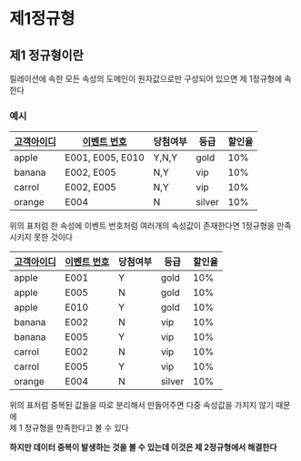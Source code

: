 # 제1정규형

## 제1 정규형이란
릴레이션에 속한 모든 속성의 도메인이 원자값으로만 구성되어 있으면 제 1정규형에 속한다

### 예시

|<u>고객아이디</u>|<u>이벤트 번호</u>|당첨여부|등급|할인율|
|---|---|---|---|---|
|apple|E001, E005, E010| Y,N,Y|gold|10%|
|banana|E002, E005|N,Y|vip|10%|
|carrol|E002, E005|N,Y|vip|10%|
|orange|E004|N|silver|10%|

위의 표처럼 한 속성에 이벤트 번호처럼 여러개의 속성값이 존재한다면 1정규형을 만족시키지 못한 것이다 

|<u>고객아이디</u>|<u>이벤트 번호</u>|당첨여부|등급|할인율|
|---|---|---|---|---|
|apple|E001|Y|gold|10%|
|apple|E005|N|gold|10%|
|apple|E010|Y|gold|10%|
|banana|E002|N|vip|10%|
|banana|E005|Y|vip|10%|
|carrol|E002|N|vip|10%|
|carrol|E005|Y|vip|10%|
|orange|E004|N|silver|10%|
위의 표처럼 중복된 값들을 따로 분리해서 만들어주면 다중 속성값을 가지지 않기 때문에  
제 1 정규형을 만족한다고 볼 수 있다 

**하지만 데이터 중복이 발생하는 것을 볼 수 있는데 이것은 제 2정규형에서 해결한다**